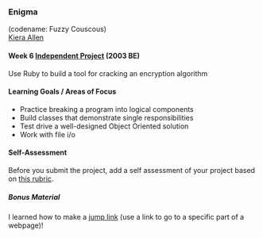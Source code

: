 ### Enigma
(codename: Fuzzy Couscous)<br/>
[Kiera Allen](https://github.com/KieraAllen)

#### Week 6 [Independent Project](https://backend.turing.io/module1/projects/enigma/index) (2003 BE)
Use Ruby to build a tool for cracking an encryption algorithm

#### Learning Goals / Areas of Focus
- Practice breaking a program into logical components
- Build classes that demonstrate single responsibilities
- Test drive a well-designed Object Oriented solution
- Work with file i/o

#### Self-Assessment
Before you submit the project, add a self assessment of your project based on [this rubric](https://backend.turing.io/module1/projects/enigma/rubric).

##### Bonus Material
I learned how to make a [jump link](https://stackoverflow.com/questions/15481911/linking-to-a-specific-part-of-a-web-page/#answer-15481937) (use a link to go to a specific part of a webpage)!
